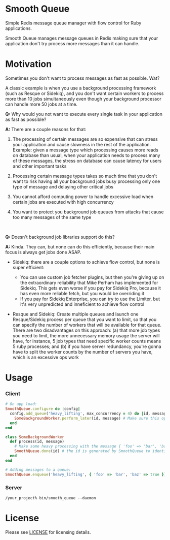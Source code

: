 # Smooth Queue

Simple Redis message queue manager with flow control for Ruby applications.

Smooth Queue manages message queues in Redis making sure that your application don't try process more messages than it
can handle.

# Motivation

Sometimes you don't want to process messages as fast as possible. Wat?

A classic example is when you use a background processing framework (such as Resque or Sidekiq), and you don't want
certain workers to process more than 10 jobs simultaneously even though your background processor can handle more 50
jobs at a time.

**Q:** Why would you not want to execute every single task in your application as fast as possible?

**A:** There are a couple reasons for that:

  1. The processing of certain messages are so expensive that can stress your application and cause slowness in the rest
  of the application.
  Example: given a message type which processing causes more reads on database than usual, when your application needs
  to process many of these messages, the stress on database can cause latency for users and other important tasks

  1. Processing certain message types takes so much time that you don't want to risk having all your background jobs
  busy processing only one type of message and delaying other critical jobs

  1. You cannot afford computing power to handle excessive load when certain jobs are executed with high concurrency

  1. You want to protect you background job queues from attacks that cause too many messages of the same type

<br/>

**Q:** Doesn't background job libraries support do this?

**A:** Kinda. They can, but none can do this efficiently, because their main focus is always get jobs done ASAP.

  - Sidekiq: there are a couple options to achieve flow control, but none is super efficient:
     - You can use custom job fetcher plugins, but then you're giving up on the extraordinary reliability that Mike
     Perham has implemented for Sidekiq. This gets even worse if you pay for Sidekiq Pro, because it has even more
     reliable fetch, but you would be overriding it
     - If you pay for Sidekiq Enterprise, you can try to use the Limiter, but it's very unpredicted and inneficient
     to achieve flow control

   - Resque and Sidekiq: Create multiple queues and launch one Resque/Sidekiq process per queue that you want to limit,
     so that you can specify the number of workers that will be available for that queue. There are two disadvantages
     on this approach: (a) that more job types you need to limit, the more unnecessary memory usage the server will
     have, for instance, 5 job types that need specific worker counts means 5 ruby processes; and (b) if you have server
     redundancy, you're gonna have to split the worker counts by the number of servers you have, which is an excessive
     ops work

# Usage

### Client
```ruby
# On app load:
SmoothQueue.configure do |config|
  config.add_queue('heavy_lifting', max_concurrency = 4) do |id, message|
    SomeBackgroundWorker.perform_later(id, message) # Make sure this operation is ~O(1)
  end
end

class SomeBackgroundWorker
  def process(id, message)
    # Make some heavy processing with the message { 'foo' => 'bar', 'baz' => true }
    SmoothQueue.done(id) # the id is generated by SmoothQueue to identify the message being processed
  end
end

# Adding messages to a queue:
SmoothQueue.enqueue('heavy_lifting', { 'foo' => 'bar', 'baz' => true })
```

### Server

`/your_project% bin/smooth_queue --daemon`

# License

Please see [LICENSE](https://github.com/rafaelsales/smooth-queue/blob/master/LICENSE) for licensing details.
